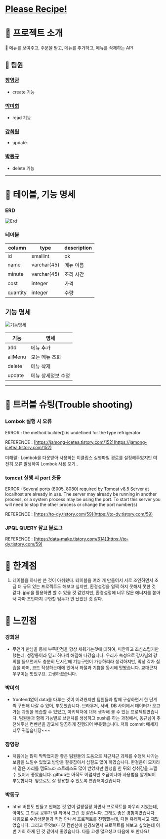 # [Please Recipe!](https://documenter.getpostman.com/view/21188585/Uz5Dobra)

# 📌 프로젝트 소개


🔎 메뉴를 보여주고, 주문을 받고, 메뉴를 추가하고, 메뉴를 삭제하는 API



## 🙌 팀원

### [장영광](https://github.com/glory9802)

- create 기능

### [박미희](https://github.com/PMH2906)

- read 기능

### [강희원](https://github.com/Money1Kang)

- update

### [박동규](https://github.com/uyggnodkrap)

- delete 기능

---

# 📌 테이블, 기능 명세

### ERD

![Erd](https://user-images.githubusercontent.com/100591948/171046070-1605f4e9-728b-46d7-b33d-d6a75fd6de2e.png)


### 테이블

| column | type | description |
| --- | --- | --- |
| id | smallint | pk |
| name | varchar(45) | 메뉴 이름 |
| minute | varchar(45) | 조리 시간 |
| cost | integer | 가격 |
| quantity | integer | 수량 |

## 기능 명세

![기능명세](https://user-images.githubusercontent.com/100591948/171046042-5aedf15a-692a-4baf-b03e-ab50f3707e4b.png)


| 기능 | 명세 |
| --- | --- |
| add | 메뉴 추가 |
| allMenu | 모든 메뉴 조회 |
| delete | 메뉴 삭제 |
| update | 메뉴 상세정보 수정 |



---

# 📌 트러블 슈팅(Trouble shooting)

### Lombok 실행 시 오류

ERROR : the method builder() is undefined for the type refrigerator

REFERENCE : [https://jamong-icetea.tistory.com/152](https://jamong-icetea.tistory.com/152)

미해결 : Lombok을 다운받아 사용하는 이클립스 실행파일 경로를 설정해주었지만 여전히 오류 발생하여 Lombok 사용 포기.. 

### tomcat 실행 시 port 충돌

ERROR : Several ports (8005, 8080) required by Tomcat v8.5 Server at localhost are already in use. The server may already be running in another process, or a system process may be using the port. To start this server you will need to stop the other process or change the port number(s)

REFERENCE : [https://to-dy.tistory.com/59](https://to-dy.tistory.com/59)
### JPQL QUERY 참고 블로그

REFERENCE : [https://data-make.tistory.com/614](https://to-dy.tistory.com/59)
 


# 📌 한계점

1. 테이블을 하나만 쓴 것이 아쉬웠다. 테이블을 여러 개 만들어서 서로 조인하면서 조금 더 규모 있는 프로젝트도 해보고 싶지만, 환경설정을 일찍 하지 못해서 못한 것 같다. jpql을 활용하면 할 수 있을 것 같았지만, 환경설정에 너무 많은 에너지를 쏟아서 차마 조인까지 구현할 엄두가 안 났었던 것 같다.



# 📌 느낀점

### 강희원

- 무언가 만남을 통해  부족한점을 항상 채워가는것에 대하여, 미안하고 조심스럽기만 했는데, 성장통이라 믿고 하나씩 해결해 나갔습니다. 우리가 속성으로 강사님의 강의를 들으면서도 충분히 단시간에 기능구현이 가능하리라 생각하지만, 막상 각자 실습을 하며, 코드 작성하는데에 있어서 좌절과 기쁨을 동시에 맛봤습니다. 교대근처 쭈꾸미는 맛있구요. 고생하셨습니다.

### 박미희

- frontend없이 data를 다루는 것이 어려웠지만 팀원들과 함께 구상하면서 한 단계씩 구현해 나갈 수 있어, 뿌듯했습니다. 브라우저, 서버, DB 사이에서 데이터가 오고 가는 과정을 복습할 수 있었고, 아키텍처에 대해 생각해 볼 수 있는 프로젝트였습니다. 팀원들과 함께 기능별로 브랜치를 생성하고 push를 하는 과정에서, 동규님이 추천해주신 컨벤션을 참고해 깔끔하게 진행되어 뿌듯했습니다. 저희 commit 메세지 너무 귀엽습니당~~~

### 장영광

- 처음에는 많이 막막했지만 좋은 팀원들의 도움으로 차근차근 과제를 수행해 나가는 보람을 느낄수 있었고 방향을 잘못잡아서 삽질도 많이 하였습니다.  한걸음이 모자라서 같은 자리를 맴도느라 스트레스도 많이 받았지만 완성을 한 뒤의 성취감을 느낄수 있어서 좋았습니다.  github는 아직도 어렵지만 조금이나마 사용법을 알게되어 뿌듯합니다. 앞으로도 잘 활용할 수 있도록 연습해야겠습니다.

### 박동규

- html 버튼도 만들고 안해본 것 없이 갈팡질팡 하면서 프로젝트를 마무리 지었는데, 아마도 그 만큼 공부가 덜 되어서 그런 것 같습니다. 그래도 좋은 경험이였습니다. 처음으로 수강생분들과 직접 만나서 프로젝트를 진행했는데, 다들 유쾌하시고 재밌었습니다. 그리고 무엇보다 깃 컨벤션에 신경쓰면서 프로젝트를 해보고 싶었는데 이번 기회 하게 된 것 같아서 좋았습니다. 다들 고생 많으셨고 다음에 또 만나요!
